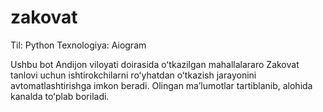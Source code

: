 # zakovat

Til: Python
Texnologiya: Aiogram

Ushbu bot Andijon viloyati doirasida oʻtkazilgan mahallalararo Zakovat tanlovi uchun ishtirokchilarni roʻyhatdan oʻtkazish jarayonini avtomatlashtirishga imkon beradi. Olingan maʼlumotlar tartiblanib, alohida kanalda toʻplab boriladi. 
